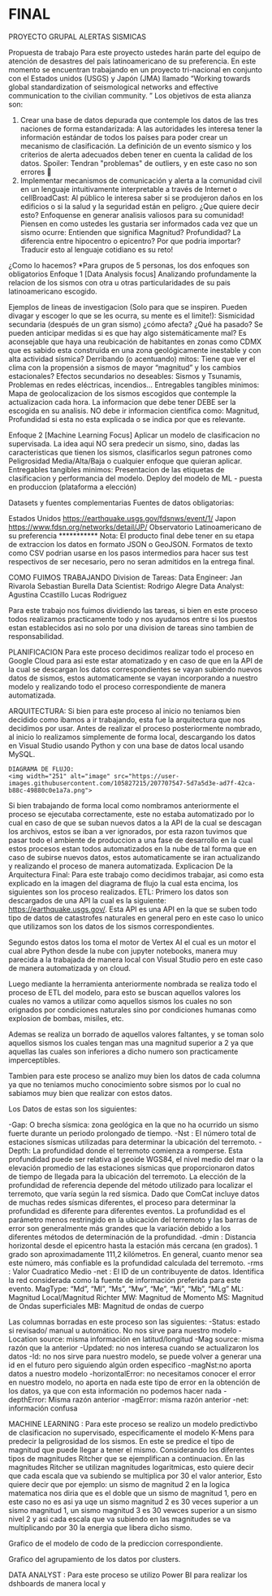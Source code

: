 # FINAL


PROYECTO GRUPAL ALERTAS SISMICAS

Propuesta de trabajo
Para este proyecto ustedes harán parte del equipo de atención de desastres del país latinoamericano de su preferencia. En este momento se encuentran trabajando en un proyecto tri-nacional en conjunto con el Estados unidos (USGS) y Japón (JMA) llamado “Working towards global standardization of seismological networks and effective communication to the civilian community. ”
Los objetivos de esta alianza son:
1. Crear una base de datos depurada que contemple los datos de las tres naciones de forma estandarizada:
A las autoridades les interesa tener la información estándar de todos los países para poder crear un mecanismo de clasificación. La definición de un evento sísmico y los criterios de alerta adecuados deben tener en cuenta la calidad de los datos.
Spoiler: Tendran "problemas" de outliers, y en este caso no son errores 👀
2. Implementar mecanismos de comunicación y alerta a la comunidad civil en un lenguaje intuitivamente interpretable a través de Internet o cellBroadCast:
Al público le interesa saber si se produjeron daños en los edificios o si la salud y la seguridad están en peligro.
¿Que quiere decir esto? Enfoquense en generar analisis valiosos para su comunidad! Piensen en como ustedes les gustaria ser informados cada vez que un sismo ocurre: Entienden que significa Magnitud? Profundidad? La diferencia entre hipocentro o epicentro? Por que podria importar? Traducir esto al lenguaje cotidiano es su reto!

¿Como lo hacemos?
*Para grupos de 5 personas, los dos enfoques son obligatorios
Enfoque 1 [Data Analysis focus]
Analizando profundamente la relacion de los sismos con otra u otras particularidades de su pais latinoamericano escogido.

Ejemplos de lineas de investigacion (Solo para que se inspiren. Pueden divagar y escoger lo que se les ocurra, su mente es el limite!):
Sismicidad secundaria (después de un gran sismo) ¿cómo afecta? ¿Qué ha pasado? Se pueden anticipar medidas si es que hay algo sistemáticamente mal?
Es aconsejable que haya una reubicación de habitantes en zonas como CDMX que es sabido esta construida en una zona geológicamente inestable y con alta actividad sísmica?
Derribando (o acentuando) mitos: Tiene que ver el clima con la propensión a sismos de mayor “magnitud” y los cambios estacionales?
Efectos secundarios no deseables: Sismos y Tsunamis, Problemas en redes eléctricas, incendios…
Entregables tangibles minimos: Mapa de geolocalizacion de los sismos escogidos que contemple la actualizacion cada hora. La informacion que debe tener DEBE ser la escogida en su analisis. NO debe ir informacion cientifica como: Magnitud, Profundidad si esta no esta explicada o se indica por que es relevante.

Enfoque 2 [Machine Learning Focus]
Aplicar un modelo de clasificacion no supervisada. La idea aqui NO sera predecir un sismo, sino, dadas las caracteristicas que tienen los sismos, clasificarlos segun patrones como Peligrosidad Media/Alta/Baja o cualquier enfoque que quieran aplicar.
Entregables tangibles minimos: Presentacion de las etiquetas de clasificacion y performancia del modelo.
Deploy del modelo de ML - puesta en produccion (plataforma a elección)

Datasets y fuentes complementarias
Fuentes de datos obligatorias:

Estados Unidos https://earthquake.usgs.gov/fdsnws/event/1/
Japon https://www.fdsn.org/networks/detail/JP/
Observatorio Latinoamericano de su preferencia ***********
Nota: El producto final debe tener en su etapa de extraccion los datos en formato JSON o GeoJSON. Formatos de texto como CSV podrian usarse en los pasos intermedios para hacer sus test respectivos de ser necesario, pero no seran admitidos en la entrega final.

COMO FUIMOS TRABAJANDO
Division de Tareas:
Data Engineer: 
Jan  Rivarola
Sebastian Burella
Data Scientist:
Rodrigo Alegre
Data Analyst:
Agustina Ccastillo
Lucas Rodriguez

Para este trabajo nos fuimos dividiendo las tareas, si bien en este proceso todos realizamos practicamente todo y nos ayudamos entre si los puestos estan establecidos asi no solo por una division de tareas sino tambien de responsabilidad.

PLANIFICACION
Para este proceso decidimos realizar todo el proceso en Google Cloud para asi este estar atomatizado y en caso de que en la API de la cual se descargan los datos correspondientes se vayan subiendo nuevos datos de sismos, estos automaticamente se vayan incorporando a nuestro modelo y realizando todo el proceso correspondiente de manera automatizada. 

ARQUITECTURA:
Si bien para este proceso al inicio no teniamos bien decidido como ibamos a ir trabajando, esta fue la arquitectura que nos decidimos por usar. Antes de realizar el proceso posteriormente nombrado, al inicio lo realizamos simplemente de forma local, descargando los datos en Visual Studio usando Python y con una base de datos local usando MySQL. 

	DIAGRAMA DE FLUJO:
	<img width="251" alt="image" src="https://user-images.githubusercontent.com/105827215/207707547-5d7a5d3e-ad7f-42ca-b88c-49880c0e1a7a.png">
	
Si bien trabajando de forma local como nombramos anteriormente el proceso se ejecutaba correctamente, este no estaba automatizado por lo cual en caso de que se suban nuevos datos a la API de la cual se descagan los archivos, estos se iban a ver ignorados, por esta razon tuvimos que pasar todo el ambiente de produccion a una fase de desarrollo en la cual estos procesos estan todos automatizados en la nube de tal forma que en caso de subirse nuevos datos, estos automaticamente se iran actualizando y realizando el proceso de manera automatizada. 
Explicacion De la Arquitectura Final:
Para este trabajo como decidimos trabajar, asi como esta explicado en la imagen del diagrama de flujo la cual esta encima, los siguientes son los proceso realizados. 
ETL:
Primero los datos son descargados de una API la cual es la siguiente: https://earthquake.usgs.gov/. Esta API es una API en la que se suben todo tipo de datos de catastrofes naturales en general pero en este caso lo unico que utilizamos son los datos de los sismos correspondientes. 

Segundo estos datos los toma el motor de Vertex AI el cual es un motor el cual abre Python desde la nube con jupyter notebooks, manera muy parecida a la trabajada de manera local con Visual Studio pero en este caso de manera automatizada y on cloud. 

Luego mediante la herramienta anteriormente nombrada se realiza todo el proceso de ETL del modelo, para esto se buscan aquellos valores los cuales no vamos a utilizar como aquellos sismos los cuales no son orignados por condiciones naturales sino por condiciones humanas como explosion de bombas, misiles, etc. 

Ademas se realiza un borrado de aquellos valores faltantes, y se toman solo aquellos sismos los cuales tengan mas una magnitud superior a 2 ya que aquellas las cuales son inferiores a dicho numero son practicamente imperceptibles. 

Tambien para este proceso se analizo muy bien los datos de cada columna ya que no teniamos mucho conocimiento sobre sismos por lo cual no sabiamos muy bien que realizar con estos datos. 

Los Datos de estas son los siguientes: 

-Gap: O brecha sísmica: zona geológica en la que no ha ocurrido un sismo fuerte durante un periodo prolongado de tiempo.
-Nst : El número total de estaciones sísmicas utilizadas para determinar la ubicación del terremoto.
-Depth: La profundidad donde el terremoto comienza a romperse. Esta profundidad puede ser relativa al geoide WGS84, el nivel medio del mar o la elevación promedio de las estaciones sísmicas que proporcionaron datos de tiempo de llegada para la ubicación del terremoto. La elección de la profundidad de referencia depende del método utilizado para localizar el terremoto, que varía según la red sísmica. Dado que ComCat incluye datos de muchas redes sísmicas diferentes, el proceso para determinar la profundidad es diferente para diferentes eventos. La profundidad es el parámetro menos restringido en la ubicación del terremoto y las barras de error son generalmente más grandes que la variación debido a los diferentes métodos de determinación de la profundidad.
-dmin : Distancia horizontal desde el epicentro hasta la estación más cercana (en grados). 1 grado son aproximadamente 111,2 kilómetros. En general, cuanto menor sea este número, más confiable es la profundidad calculada del terremoto.
-rms : Valor Cuadratico Medio
-net : El ID de un contribuyente de datos. Identifica la red considerada como la fuente de información preferida para este evento.
MagType: “Md”, “Ml”, “Ms”, “Mw”, “Me”, “Mi”, “Mb”, “MLg”
ML: Magnitud Local/Magnitud Richter
MW: Magnitud de Momento
MS: Magnitud de Ondas superficiales
MB: Magnitud de ondas de cuerpo

Las columnas borradas en este proceso son las siguientes:
-Status: estado si revisado/ manual u automático. No nos sirve para nuestro modelo
-Location source: misma información en latitud/longitud
-Mag source: misma razón que la anterior
-Updated: no nos interesa cuando se actualizaron los datos
-Id: no nos sirve para nuestro modelo, se puede volver a generar una id en el futuro pero siguiendo algún orden especifico
-magNst:no aporta datos a nuestro modelo
-horizontalError: no necesitamos conocer el error en nuestro modelo, no aporta en nada este tipo de error en la obtención de los datos, ya que con esta información no podemos hacer nada
-depthError: Misma razón anterior
-magError: misma razón anterior
-net: información confusa

MACHINE LEARNING : 
Para este proceso se realizo un modelo predictivbo de clasificacion no supervisado, especificamente el modelo K-Mens para predecir la peligrosidad de los sismos. En este se predice el tipo de magnitud que puede llegar a tener el mismo. Considerando los diferentes tipos de magnitudes Ritcher que se ejemplifican a continuacion. En las magnitudes Ritcher se utilizan magnitudes logaritmicas, esto quiere decir que cada escala que va subiendo se multiplica por 30 el valor anterior, Esto quiere decir que por ejemplo: un sismo de magnitud 2 en la logica matematica nos diria que es el doble que un sismo de magnitud 1, pero en este caso no es asi ya uqe un sismo magnitud 2 es 30 veces superior a un sismo magnitud 1, un sismo magnitud 3 es 30 vewces superior a un sismo nivel 2 y asi cada escala que va subiendo en las magnitudes se va multiplicando por 30 la energia que libera dicho sismo. 






Grafico de el modelo de codo de la prediccion correspondiente.


Grafico del agrupamiento de los datos por clusters. 


DATA ANALYST :
Para este proceso se utilizo Power BI para realizar los dshboards de manera local y 
